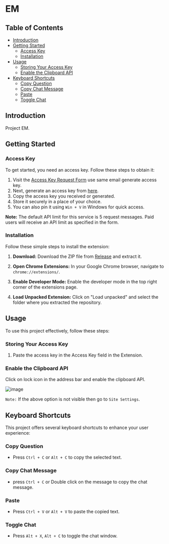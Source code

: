 # EM

## Table of Contents

- [Introduction](#introduction)
- [Getting Started](#getting-started)
  - [Access Key](#access-key)
  - [Installation](#installation)
- [Usage](#usage)
  - [Storing Your Access Key](#storing-your-access-key)
  - [Enable the Clipboard API](#enable-the-clipboard-api)
- [Keyboard Shortcuts](#keyboard-shortcuts)
  - [Copy Question](#copy-question)
  - [Copy Chat Message](#copy-chat-message)
  - [Paste](#paste)
  - [Toggle Chat](#toggle-chat)

## Introduction

Project EM.

## Getting Started

### Access Key

To get started, you need an access key. Follow these steps to obtain it:

1. Visit the [Access Key Request Form](https://forms.gle/Z2ebrseMRdNW1nAD7) use same email generate access key.
2. Next, generate an access key from [here](https://google-palm-ai.vercel.app/generate_access_key).
3. Copy the access key you received or generated.
4. Store it securely in a place of your choice.
5. You can also pin it using `Win + V` in Windows for quick access.

**Note:** The default API limit for this service is 5 request messages. Paid users will receive an API limit as specified in the form.

### Installation

Follow these simple steps to install the extension:

1. **Download:** Download the ZIP file from [Release](https://github.com/sauravhathi/em/releases) and extract it.

2. **Open Chrome Extensions:** In your Google Chrome browser, navigate to `chrome://extensions/`.

3. **Enable Developer Mode:** Enable the developer mode in the top right corner of the extensions page.

4. **Load Unpacked Extension:** Click on "Load unpacked" and select the folder where you extracted the repository.

## Usage

To use this project effectively, follow these steps:

### Storing Your Access Key

1. Paste the access key in the Access Key field in the Extension.

### Enable the Clipboard API

Click on lock icon in the address bar and enable the clipboard API.

![image](https://github.com/sauravhathi/em/assets/61316762/ecc93024-eb7d-4359-920f-1975c282ed47)

`Note:` If the above option is not visible then go to `Site Settings`.

## Keyboard Shortcuts

This project offers several keyboard shortcuts to enhance your user experience:

### Copy Question

- Press `Ctrl + C` or `Alt + C` to copy the selected text.

### Copy Chat Message

- press `Ctrl + C` or Double click on the message to copy the chat message.

### Paste

- Press `Ctrl + V` or `Alt + V` to paste the copied text.

### Toggle Chat

- Press `Alt + X`, `Alt + C` to toggle the chat window.
